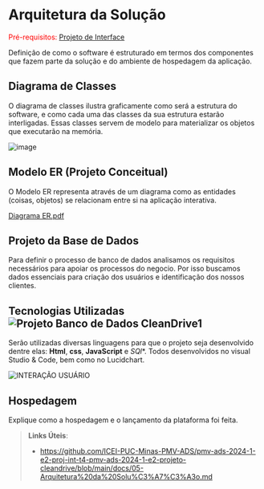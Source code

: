 # Arquitetura da Solução

<span style="color:red">Pré-requisitos: <a href="3-Projeto de Interface.md"> Projeto de Interface</a></span>

Definição de como o software é estruturado em termos dos componentes que fazem parte da solução e do ambiente de hospedagem da aplicação.

## Diagrama de Classes

O diagrama de classes ilustra graficamente como será a estrutura do software, e como cada uma das classes da sua estrutura estarão interligadas. Essas classes servem de modelo para materializar os objetos que executarão na memória.

![image](https://github.com/ICEI-PUC-Minas-PMV-ADS/pmv-ads-2024-1-e2-proj-int-t4-pmv-ads-2024-1-e2-projeto-cleandrive/assets/90990861/e2fbbc0e-1e3e-4dd1-8536-8e3fcb568d1d)





## Modelo ER (Projeto Conceitual)

O Modelo ER representa através de um diagrama como as entidades (coisas, objetos) se relacionam entre si na aplicação interativa.

[Diagrama ER.pdf](https://github.com/ICEI-PUC-Minas-PMV-ADS/pmv-ads-2024-1-e2-proj-int-t4-pmv-ads-2024-1-e2-projeto-cleandrive/files/15381436/Diagrama.ER.pdf)



## Projeto da Base de Dados

Para definir o processo de banco de dados analisamos os requisitos necessários para apoiar os processos do negocio. Por isso buscamos dados essenciais para criação dos usuários e identificação dos nossos clientes.


## Tecnologias Utilizadas![Projeto Banco de Dados CleanDrive1](https://github.com/ICEI-PUC-Minas-PMV-ADS/pmv-ads-2024-1-e2-proj-int-t4-pmv-ads-2024-1-e2-projeto-cleandrive/assets/144749545/85b865e9-9258-4729-8f47-578bea569005)



 Serão utilizadas diversas linguagens para que o projeto seja desenvolvido dentre elas:
**Html**,
**css**,
**JavaScript** e 
*SQl**. 
Todos desenvolvidos no visual Studio & Code, bem como no Lucidchart.

![INTERAÇÃO USUÁRIO](https://github.com/ICEI-PUC-Minas-PMV-ADS/pmv-ads-2024-1-e2-proj-int-t4-pmv-ads-2024-1-e2-projeto-cleandrive/assets/144749545/4c92778e-8681-4af7-b1c7-44acaa725dc5)

## Hospedagem

Explique como a hospedagem e o lançamento da plataforma foi feita.

> **Links Úteis**:
>
> - https://github.com/ICEI-PUC-Minas-PMV-ADS/pmv-ads-2024-1-e2-proj-int-t4-pmv-ads-2024-1-e2-projeto-cleandrive/blob/main/docs/05-Arquitetura%20da%20Solu%C3%A7%C3%A3o.md

